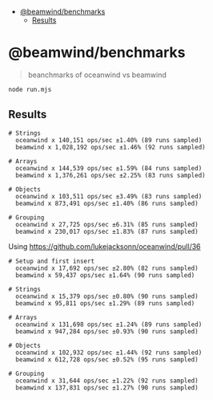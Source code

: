 <!-- START doctoc generated TOC please keep comment here to allow auto update -->
<!-- DON'T EDIT THIS SECTION, INSTEAD RE-RUN doctoc TO UPDATE -->


- [@beamwind/benchmarks](#beamwindbenchmarks)
  - [Results](#results)

<!-- END doctoc generated TOC please keep comment here to allow auto update -->

# @beamwind/benchmarks

> beanchmarks of oceanwind vs beamwind

```sh
node run.mjs
```

## Results

```
# Strings
  oceanwind x 140,151 ops/sec ±1.40% (89 runs sampled)
  beamwind x 1,028,192 ops/sec ±1.46% (92 runs sampled)

# Arrays
  oceanwind x 144,539 ops/sec ±1.59% (84 runs sampled)
  beamwind x 1,376,261 ops/sec ±2.25% (83 runs sampled)

# Objects
  oceanwind x 103,511 ops/sec ±3.49% (83 runs sampled)
  beamwind x 873,491 ops/sec ±1.40% (86 runs sampled)

# Grouping
  oceanwind x 27,725 ops/sec ±6.31% (85 runs sampled)
  beamwind x 230,017 ops/sec ±1.83% (87 runs sampled)
```

Using https://github.com/lukejacksonn/oceanwind/pull/36

```
# Setup and first insert
  oceanwind x 17,692 ops/sec ±2.80% (82 runs sampled)
  beamwind x 59,437 ops/sec ±1.64% (90 runs sampled)

# Strings
  oceanwind x 15,379 ops/sec ±0.80% (90 runs sampled)
  beamwind x 95,811 ops/sec ±1.29% (89 runs sampled)

# Arrays
  oceanwind x 131,698 ops/sec ±1.24% (89 runs sampled)
  beamwind x 947,284 ops/sec ±0.93% (90 runs sampled)

# Objects
  oceanwind x 102,932 ops/sec ±1.44% (92 runs sampled)
  beamwind x 612,728 ops/sec ±0.52% (95 runs sampled)

# Grouping
  oceanwind x 31,644 ops/sec ±1.22% (92 runs sampled)
  beamwind x 137,831 ops/sec ±1.27% (90 runs sampled)
```
